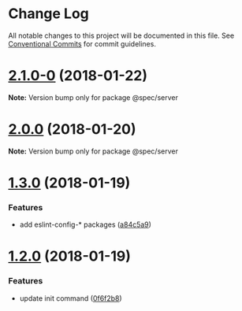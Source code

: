 # Change Log

All notable changes to this project will be documented in this file.
See [Conventional Commits](https://conventionalcommits.org) for commit guidelines.

<a name="2.1.0-0"></a>
# [2.1.0-0](https://github.com/joshblack/spec/tree/master/packages/spec-server/compare/v2.0.0...v2.1.0-0) (2018-01-22)




**Note:** Version bump only for package @spec/server

<a name="2.0.0"></a>
# [2.0.0](https://github.com/joshblack/spec/tree/master/packages/spec-server/compare/v1.3.1...v2.0.0) (2018-01-20)




**Note:** Version bump only for package @spec/server

<a name="1.3.0"></a>
# [1.3.0](https://github.com/joshblack/spec/tree/master/packages/spec-server/compare/v1.2.0...v1.3.0) (2018-01-19)


### Features

* add eslint-config-* packages ([a84c5a9](https://github.com/joshblack/spec/tree/master/packages/spec-server/commit/a84c5a9))




<a name="1.2.0"></a>
# [1.2.0](https://github.com/joshblack/spec/tree/master/packages/spec-server/compare/v1.1.6...v1.2.0) (2018-01-19)


### Features

* update init command ([0f6f2b8](https://github.com/joshblack/spec/tree/master/packages/spec-server/commit/0f6f2b8))
